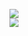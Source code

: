[![](https://img.shields.io/badge/Made%20With-Github%20Spray-lightgrey.svg?style=for-the-badge&logo=github)](https://github.com/Annihil/github-spray#8985)  
[![](https://i.imgur.com/2DrTn0Z.gif)](https://github.com/Annihil/github-spray)